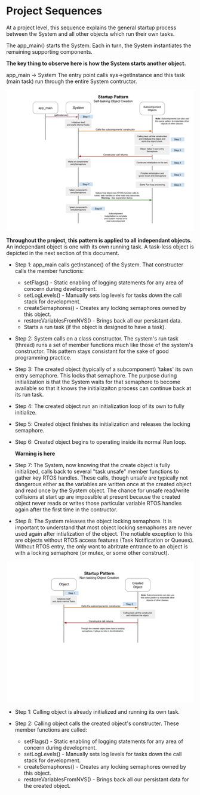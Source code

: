 # Project Sequences
At a project level, this sequence explains the general startup process between the System and all other objects which run their own tasks.  

The app_main() starts the System.  Each in turn, the System instantiates the remaining supporting components.

**The key thing to observe here is how the System starts another object.**

app_main -> System
The entry point calls sys->getInstance and this task (main task) run through the entire System contructor.

![tasking_object_creatation](./drawings/project_startup_self_tasking_sequence_diagram.svg)

**Throughout the project, this pattern is applied to all independant objects.**  An independant object is one with its own running task.  A task-less object is depicted in the next section of this document.

* Step 1: app_main calls getInstance() of the System.  That constructer calls the member functions:
  * setFlags() - Static enabling of logging statements for any area of concern during development.
  * setLogLevels() - Manually sets log levels for tasks down the call stack for development.
  * createSemaphores() - Creates any locking semaphores owned by this object.
  * restoreVariablesFromNVS() - Brings back all our persistant data.
  * Starts a run task (if the object is designed to have a task).

* Step 2: System calls on a class constructor.  The system's run task (thread) runs a set of member functions much like those of the system's constructor.  This pattern stays consistant for the sake of good programming practice.

* Step 3: The created object (typically of a subcomponent) 'takes' its own entry semaphore.  This locks that semaphore.  The purpose during initialization is that the System waits for that semaphore to become available so that it knows the initializaiton process can continue back at its run task.

* Step 4: The created object run an initialization loop of its own to fully initialize.

* Step 5: Created object finishes its initialization and releases the locking semaphore.

* Step 6: Created object begins to operating inside its normal Run loop.

    **Warning is here**  
* Step 7: The System, now knowing that the create object is fully initialized, calls back to several "task unsafe" member functions to gather key RTOS handles.  These calls, though unsafe are typically not dangerous either as the variables are written once at the created object and read once by the System object.  The chance for unsafe read/write collisions at start up are impossible at present because the created object never reads or writes those particular variable RTOS handles again after the first time in the contructor.

* Step 8: The System releases the object locking semaphore.  It is important to understand that most object locking semaphores are never used again after intialization of the object.  The notiable exception to this are objects without RTOS access features (Task Notification or Queues).  Without RTOS entry, the only want to abritrate entrance to an object is with a locking semaphore (or mutex, or some other construct).


![non_tasking_object_creation](./drawings/project_startup_non_tasking_sequence_diagram.svg)

* Step 1: Calling object is already initialized and running its own task.

* Step 2: Calling object calls the created object's constructer.  These member functions are called:
  * setFlags() - Static enabling of logging statements for any area of concern during development.
  * setLogLevels() - Manually sets log levels for tasks down the call stack for development.
  * createSemaphores() - Creates any locking semaphores owned by this object.
  * restoreVariablesFromNVS() - Brings back all our persistant data for the created object.

